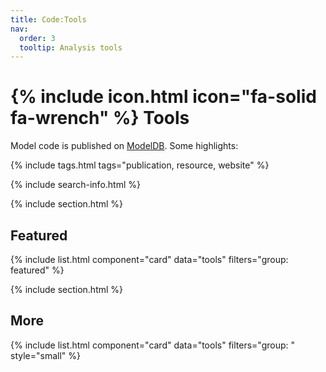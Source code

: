 ```yaml
---
title: Code:Tools
nav:
  order: 3
  tooltip: Analysis tools
---
```


# {% include icon.html icon="fa-solid fa-wrench" %} Tools

Model code is published on [ModelDB](https://senselab.med.yale.edu/modeldb/author_matches.py?author=Humphries+MD). Some highlights: 

{% include tags.html tags="publication, resource, website" %}

{% include search-info.html %}

{% include section.html %}

## Featured

{% include list.html component="card" data="tools" filters="group: featured" %}

{% include section.html %}

## More

{% include list.html component="card" data="tools" filters="group: " style="small" %}

